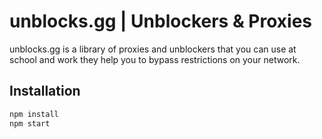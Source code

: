 # unblocks.gg | Unblockers & Proxies

unblocks.gg is a library of proxies and unblockers that you can use at school and work they help you to bypass restrictions on your network.

## Installation

```sh
npm install
npm start
```
